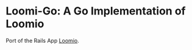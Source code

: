 # Loomi-Go: A Go Implementation of Loomio

Port of the Rails App [Loomio](https://github.com/loomio/loomio).
